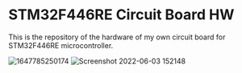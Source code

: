 # STM32F446RE Circuit Board HW

This is the repository of the hardware of my own circuit board for STM32F446RE microcontroller.

![1647785250174](https://user-images.githubusercontent.com/56956927/171866517-b05e860a-9277-435e-b5b5-99bbde006cc5.jpg)
![Screenshot 2022-06-03 152148](https://user-images.githubusercontent.com/56956927/171866527-a2a7ee3a-99ae-43c0-88a9-5186e8d64c5d.jpg)
